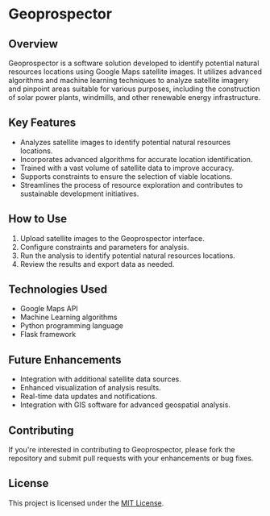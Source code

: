 # Geoprospector

## Overview
Geoprospector is a software solution developed to identify potential natural resources locations using Google Maps satellite images. It utilizes advanced algorithms and machine learning techniques to analyze satellite imagery and pinpoint areas suitable for various purposes, including the construction of solar power plants, windmills, and other renewable energy infrastructure.

## Key Features
- Analyzes satellite images to identify potential natural resources locations.
- Incorporates advanced algorithms for accurate location identification.
- Trained with a vast volume of satellite data to improve accuracy.
- Supports constraints to ensure the selection of viable locations.
- Streamlines the process of resource exploration and contributes to sustainable development initiatives.

## How to Use
1. Upload satellite images to the Geoprospector interface.
2. Configure constraints and parameters for analysis.
3. Run the analysis to identify potential natural resources locations.
4. Review the results and export data as needed.

## Technologies Used
- Google Maps API
- Machine Learning algorithms
- Python programming language
- Flask framework

## Future Enhancements
- Integration with additional satellite data sources.
- Enhanced visualization of analysis results.
- Real-time data updates and notifications.
- Integration with GIS software for advanced geospatial analysis.

## Contributing
If you're interested in contributing to Geoprospector, please fork the repository and submit pull requests with your enhancements or bug fixes.

## License
This project is licensed under the [MIT License](link-to-license).
